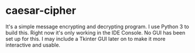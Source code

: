 # caesar-cipher
It's a simple message encrypting and decrypting program. 
I use Python 3 to build this. 
Right now it's only working in the IDE Console. No GUI has been set up for this. 
I may include a Tkinter GUI later on to make it more interactive and usable. 
